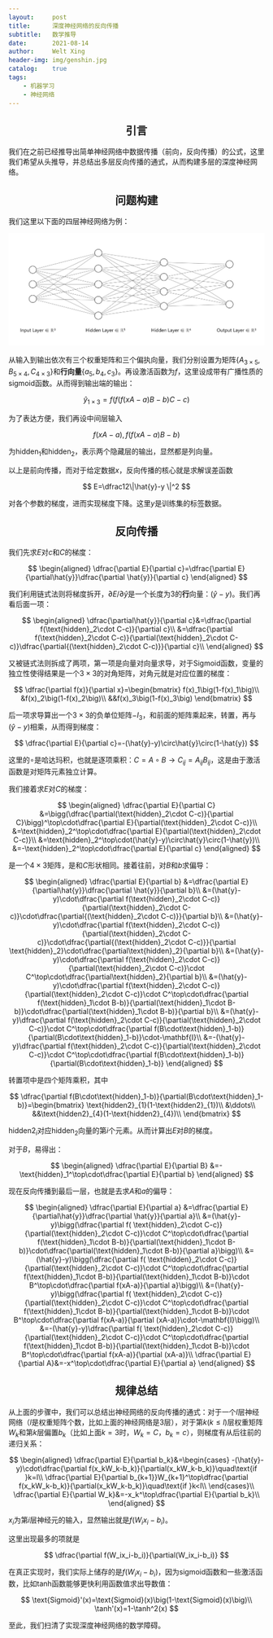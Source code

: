 ```yaml
---
layout:     post
title:      深度神经网络的反向传播
subtitle:   数学推导
date:       2021-08-14
author:     Welt Xing
header-img: img/genshin.jpg
catalog:    true
tags:
    - 机器学习
    - 神经网络
---
```


## <center>引言

我们在之前已经推导出简单神经网络中数据传播（前向，反向传播）的公式，这里我们希望从头推导，并总结出多层反向传播的通式，从而构建多层的深度神经网络。

## <center>问题构建

我们这里以下面的四层神经网络为例：

![image-20210810153837384](/img/image-20210810153837384.png)

从输入到输出依次有三个权重矩阵和三个偏执向量，我们分别设置为矩阵$\{A_{3\times5},B_{5\times4},C_{4\times3}\}$​​​​和**行向量**$\{a_5,b_4,c_3\}$​​​​。再设激活函数为$f$​​​​​，这里设成带有广播性质的sigmoid函数。从而得到输出端的输出：

$$
\hat{y}_{1\times3}=f\bigg(f\big(f(xA-a)B-b\big)C-c\bigg)
$$

为了表达方便，我们再设中间层输入

$$
f(xA-a),f\big(f(xA-a)B-b\big)
$$

为$\text{hidden}_1$​和$\text{hidden}_2$​，表示两个隐藏层的输出，显然都是列向量。

以上是前向传播，而对于给定数据$x$​，反向传播的核心就是求解误差函数

$$
E=\dfrac12\|\hat{y}-y \|^2
$$

对各个参数的梯度，进而实现梯度下降。这里$y$是训练集的标签数据。

## <center>反向传播

我们先求$E$​对$c$​和$C$​的梯度：

$$
\begin{aligned}
\dfrac{\partial E}{\partial c}=\dfrac{\partial E}{\partial\hat{y}}\dfrac{\partial \hat{y}}{\partial c}
\end{aligned}
$$

我们利用链式法则将梯度拆开，$\partial E/\partial\hat{y}$​是一个长度为3的**行**向量：$(\hat{y}-y)$​​​。我们再看后面一项：

$$
\begin{aligned}
\dfrac{\partial\hat{y}}{\partial c}&=\dfrac{\partial f(\text{hidden}_2\cdot C-c)}{\partial c}\\
&=\dfrac{\partial f(\text{hidden}_2\cdot C-c)}{\partial(\text{hidden}_2\cdot C-c)}\dfrac{\partial{(\text{hidden}_2\cdot C-c)}}{\partial c}\\
\end{aligned}
$$

又被链式法则拆成了两项，第一项是向量对向量求导，对于Sigmoid函数，变量的独立性使得结果是一个$3\times 3$的对角矩阵，对角元就是对应位置的梯度：

$$
\dfrac{\partial f(x)}{\partial x}=\begin{bmatrix}
f(x)_1\big(1-f(x)_1\big)\\
&f(x)_2\big(1-f(x)_2\big)\\
&&f(x)_3\big(1-f(x)_3\big)
\end{bmatrix}
$$

后一项求导算出一个$3\times3$的负单位矩阵$-I_{3}$​​，和前面的矩阵乘起来，转置，再与$(\hat{y}-y)$相乘，从而得到梯度：

$$
\dfrac{\partial E}{\partial c}=-(\hat{y}-y)\circ\hat{y}\circ(1-\hat{y})
$$

这里的$\circ$是哈达玛积，也就是逐项乘积：$C=A\circ B\to C_{ij}=A_{ij}B_{ij}$​，这是由于激活函数是对矩阵元素独立计算。​​

我们接着求$E$对$C$的梯度：

$$
\begin{aligned}
\dfrac{\partial E}{\partial C}
&=\bigg(\dfrac{\partial(\text{hidden}_2\cdot C-c)}{\partial C}\bigg)^\top\cdot\dfrac{\partial E}{\partial(\text{hidden}_2\cdot C-c)}\\
&=\text{hidden}_2^\top\cdot\dfrac{\partial E}{\partial(\text{hidden}_2\cdot C-c)}\\
&=\text{hidden}_2^\top\cdot(\hat{y}-y)\circ\hat{y}\circ(1-\hat{y})\\
&=-\text{hidden}_2^\top\cdot\dfrac{\partial E}{\partial c}
\end{aligned}
$$

是一个$4\times3$矩阵，是和$C$​形状相同。接着往前，对$B$和$b$求偏导：

$$
\begin{aligned}
\dfrac{\partial E}{\partial b}
&=\dfrac{\partial E}{\partial\hat{y}}\dfrac{\partial \hat{y}}{\partial b}\\
&=(\hat{y}-y)\cdot\dfrac{\partial f(\text{hidden}_2\cdot C-c)}{\partial(\text{hidden}_2\cdot C-c)}\cdot\dfrac{\partial{(\text{hidden}_2\cdot C-c)}}{\partial b}\\
&=(\hat{y}-y)\cdot\dfrac{\partial f(\text{hidden}_2\cdot C-c)}{\partial(\text{hidden}_2\cdot C-c)}\cdot\dfrac{\partial{(\text{hidden}_2\cdot C-c)}}{\partial \text{hidden}_2}\cdot\dfrac{\partial\text{hidden}_2}{\partial b}\\
&=(\hat{y}-y)\cdot\dfrac{\partial f(\text{hidden}_2\cdot C-c)}{\partial(\text{hidden}_2\cdot C-c)}\cdot C^\top\cdot\dfrac{\partial\text{hidden}_2}{\partial b}\\
&=(\hat{y}-y)\cdot\dfrac{\partial f(\text{hidden}_2\cdot C-c)}{\partial(\text{hidden}_2\cdot C-c)}\cdot C^\top\cdot\dfrac{\partial f(\text{hidden}_1\cdot B-b)}{\partial(\text{hidden}_1\cdot B-b)}\cdot\dfrac{\partial(\text{hidden}_1\cdot B-b)}{\partial b}\\
&=(\hat{y}-y)\dfrac{\partial f(\text{hidden}_2\cdot C-c)}{\partial(\text{hidden}_2\cdot C-c)}\cdot C^\top\cdot\dfrac{\partial f(B\cdot\text{hidden}_1-b)}{\partial(B\cdot\text{hidden}_1-b)}\cdot-\mathbf{I}\\
&=-(\hat{y}-y)\dfrac{\partial f(\text{hidden}_2\cdot C-c)}{\partial(\text{hidden}_2\cdot C-c)}\cdot C^\top\cdot\dfrac{\partial f(B\cdot\text{hidden}_1-b)}{\partial(B\cdot\text{hidden}_1-b)}
\end{aligned}
$$

转置项中是四个矩阵乘积，其中

$$
\dfrac{\partial f(B\cdot\text{hidden}_1-b)}{\partial(B\cdot\text{hidden}_1-b)}=\begin{bmatrix}
\text{hidden2}_{1}(1-\text{hidden2}_{1})\\
&\ddots\\
&&\text{hidden2}_{4}(1-\text{hidden2}_{4})\\
\end{bmatrix}
$$

$\text{hidden2}_i$对应$\text{hidden}_2$向量的第$i$​个元素。从而计算出$E$对$B$的梯度。

对于$B$​，易得出：

$$
\begin{aligned}
\dfrac{\partial E}{\partial B}
&=-\text{hidden}_1^\top\cdot\dfrac{\partial E}{\partial b}
\end{aligned}
$$

现在反向传播到最后一层，也就是去求$A$和$a$的偏导：

$$
\begin{aligned}
\dfrac{\partial E}{\partial a}
&=\dfrac{\partial E}{\partial\hat{y}}\dfrac{\partial \hat{y}}{\partial a}\\
&=(\hat{y}-y)\bigg(\dfrac{\partial f( \text{hidden}_2\cdot C-c)}{\partial(\text{hidden}_2\cdot C-c)}\cdot C^\top\cdot\dfrac{\partial f(\text{hidden}_1\cdot B-b)}{\partial(\text{hidden}_1\cdot B-b)}\cdot\dfrac{\partial(\text{hidden}_1\cdot B-b)}{\partial a}\bigg)\\
&=(\hat{y}-y)\bigg(\dfrac{\partial f( \text{hidden}_2\cdot C-c)}{\partial(\text{hidden}_2\cdot C-c)}\cdot C^\top\cdot\dfrac{\partial f(\text{hidden}_1\cdot B-b)}{\partial(\text{hidden}_1\cdot B-b)}\cdot B^\top\cdot\dfrac{\partial f(xA-a)}{\partial a}\bigg)\\
&=(\hat{y}-y)\bigg(\dfrac{\partial f( \text{hidden}_2\cdot C-c)}{\partial(\text{hidden}_2\cdot C-c)}\cdot C^\top\cdot\dfrac{\partial f(\text{hidden}_1\cdot B-b)}{\partial(\text{hidden}_1\cdot B-b)}\cdot B^\top\cdot\dfrac{\partial f(xA-a)}{\partial (xA-a)}\cdot-\mathbf{I}\bigg)\\
&=-(\hat{y}-y)\dfrac{\partial f( \text{hidden}_2\cdot C-c)}{\partial(\text{hidden}_2\cdot C-c)}\cdot C^\top\cdot\dfrac{\partial f(\text{hidden}_1\cdot B-b)}{\partial(\text{hidden}_1\cdot B-b)}\cdot B^\top\cdot\dfrac{\partial f(xA-a)}{\partial (xA-a)}\\
\dfrac{\partial E}{\partial A}&=-x^\top\cdot\dfrac{\partial E}{\partial a}
\end{aligned}
$$

## <center>规律总结

从上面的步骤中，我们可以总结出神经网络的反向传播的通式：对于一个$l$​​​​​​层神经网络（$l$​​​​​​是权重矩阵个数，比如上面的神经网络是3层），对于第$k(k\leq l)$​​​​​​层权重矩阵$W_k$​​​​​​和第$k$​​​​​​层偏置$b_k$​​​​​​（比如上面$k=3$​​​​​​时，$W_k=C$​​​​​​，$b_k=c$​​​​​​​​），则梯度有从后往前的递归关系：

$$
\begin{aligned}
\dfrac{\partial E}{\partial b_k}&=\begin{cases}
-(\hat{y}-y)\cdot\dfrac{\partial f(x_kW_k-b_k)}{\partial(x_kW_k-b_k)}\quad\text{if }k=l\\
\dfrac{\partial E}{\partial b_{k+1}}W_{k+1}^\top\dfrac{\partial f(x_kW_k-b_k)}{\partial(x_kW_k-b_k)}\quad\text{if }k<l\\
\end{cases}\\
\dfrac{\partial E}{\partial W_k}&=-x_k^\top\dfrac{\partial E}{\partial b_k}\\
\end{aligned}
$$

$x_i$​​为第$i$层神经元的输入，显然输出就是$f(W_ix_i-b_i)$​。

这里出现最多的项就是

$$
\dfrac{\partial f(W_ix_i-b_i)}{\partial(W_ix_i-b_i)}
$$

在真正实现时，我们实际上储存的是$f(W_ix_i-b_i)$，因为sigmoid函数和一些激活函数，比如tanh函数能够更快利用函数值求出导数值：

$$
\text{Sigmoid}'(x)=\text{Sigmoid}(x)\big(1-\text{Sigmoid}(x)\big)\\
\tanh'(x)=1-\tanh^2(x)
$$

至此，我们扫清了实现深度神经网络的数学障碍。
